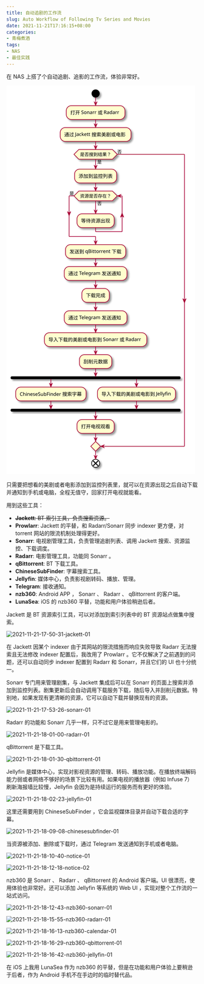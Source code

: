 ```yaml
---
title: 自动追剧的工作流
slug: Auto Workflow of Following Tv Series and Movies
date: 2021-11-21T17:16:15+08:00
categories:
- 青梅煮酒
tags:
- NAS
- 最佳实践
---
```


在 NAS 上搭了个自动追剧、追影的工作流，体验非常好。

![自动追剧流程](https://raw.githubusercontent.com/xbot/image-hosting/master/blog/2021-11-21-17-24-06-自动追剧流程.svg)

只需要把想看的美剧或者电影添加到监控列表里，就可以在资源出现之后自动下载并通知到手机或电脑，全程无值守，回家打开电视就能看。

用到这些工具：

- ~~**Jackett**: BT 索引工具，负责搜索资源。~~
- **Prowlarr**: Jackett 的平替，和 Radarr/Sonarr 同步 indexer 更方便，对 torrent 网站的限流机制处理得更好。
- **Sonarr**: 电视剧管理工具，负责管理追剧列表、调用 Jackett 搜索、资源监控、下载调度。
- **Radarr**: 电影管理工具，功能同 Sonarr 。
- **qBittorrent**: BT 下载工具。
- **ChineseSubFinder**: 字幕搜索工具。
- **Jellyfin**: 媒体中心，负责影视剧转码、播放、管理。
- **Telegram**: 接收通知。
- **nzb360**: Android APP ， Sonarr 、 Radarr 、 qBittorrent 的客户端。
- **LunaSea**: iOS 的 nzb360 平替，功能和用户体验稍逊后者。

Jackett 是 BT 资源索引工具，可以对添加到索引列表中的 BT 资源站点做集中搜索。

![2021-11-21-17-50-31-jackett-01](https://raw.githubusercontent.com/xbot/image-hosting/master/blog/2021-11-21-17-50-31-jackett-01.jpg)

在 Jackett 因某个 indexer 由于其网站的限流措施而响应失败导致 Radarr 无法搜索且无法修改 indexer 配置后，我改用了 Prowlarr 。它不仅解决了之前遇到的问题，还可以自动同步 indexer 配置到 Radarr 和 Sonarr，并且它们的 UI 也十分统一。

Sonarr 专门用来管理剧集，与 Jackett 集成后可以在 Sonarr 的页面上搜索并添加到监控列表。剧集更新后会自动调用下载服务下载，随后导入并刮削元数据。特别地，如果发现有更清晰的资源，它可以自动下载并替换现有的资源。

![2021-11-21-17-53-26-sonarr-01](https://raw.githubusercontent.com/xbot/image-hosting/master/blog/2021-11-21-17-53-26-sonarr-01.png)

Radarr 的功能和 Sonarr 几乎一样，只不过它是用来管理电影的。

![2021-11-21-18-01-00-radarr-01](https://raw.githubusercontent.com/xbot/image-hosting/master/blog/2021-11-21-18-01-00-radarr-01.png)

qBittorrent 是下载工具。

![2021-11-21-18-01-30-qbittorrent-01](https://raw.githubusercontent.com/xbot/image-hosting/master/blog/2021-11-21-18-01-30-qbittorrent-01.png)

Jellyfin 是媒体中心，实现对影视资源的管理、转码、播放功能。在播放终端解码能力弱或者网络不够好的场景下比较有用。如果电视的播放器（例如 Infuse 7）刷新海报墙比较慢，Jellyfin 会因为是持续运行的服务而有更好的体验。

![2021-11-21-18-02-23-jellyfin-01](https://raw.githubusercontent.com/xbot/image-hosting/master/blog/2021-11-21-18-02-23-jellyfin-01.png)

这里还需要用到 ChineseSubFinder ，它会监视媒体目录并自动下载合适的字幕。

![2021-11-21-18-09-08-chinesesubfinder-01](https://raw.githubusercontent.com/xbot/image-hosting/master/blog/2021-11-21-18-09-08-chinesesubfinder-01.png)

当资源被添加、删除或下载时，通过 Telegram 发送通知到手机或者电脑。

![2021-11-21-18-10-40-notice-01](https://raw.githubusercontent.com/xbot/image-hosting/master/blog/2021-11-21-18-10-40-notice-01.jpg)

![2021-11-21-18-12-18-notice-02](https://raw.githubusercontent.com/xbot/image-hosting/master/blog/2021-11-21-18-12-18-notice-02.jpg)

nzb360 是 Sonarr 、 Radarr 、 qBittorrent 的 Android 客户端。UI 很漂亮，使用体验也非常好。还可以添加 Jellyfin 等系统的 Web UI ，实现对整个工作流的一站式访问。

![2021-11-21-18-12-43-nzb360-sonarr-01](https://raw.githubusercontent.com/xbot/image-hosting/master/blog/2021-11-21-18-12-43-nzb360-sonarr-01.jpg)

![2021-11-21-18-15-55-nzb360-radarr-01](https://raw.githubusercontent.com/xbot/image-hosting/master/blog/2021-11-21-18-15-55-nzb360-radarr-01.jpg)

![2021-11-21-18-16-13-nzb360-calendar-01](https://raw.githubusercontent.com/xbot/image-hosting/master/blog/2021-11-21-18-16-13-nzb360-calendar-01.jpg)

![2021-11-21-18-16-29-nzb360-qbittorrent-01](https://raw.githubusercontent.com/xbot/image-hosting/master/blog/2021-11-21-18-16-29-nzb360-qbittorrent-01.jpg)

![2021-11-21-18-16-42-nzb360-jellyfin-01](https://raw.githubusercontent.com/xbot/image-hosting/master/blog/2021-11-21-18-16-42-nzb360-jellyfin-01.jpg)

在 iOS 上我用 LunaSea 作为 nzb360 的平替，但是在功能和用户体验上要稍逊于后者，作为 Android 手机不在手边时的临时替代品。
